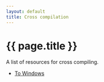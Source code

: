 ```yaml
---
layout: default
title: Cross compilation
---
```


# {{ page.title }}

A list of resources for cross compiling.

* [To Windows](to-windows.html)
